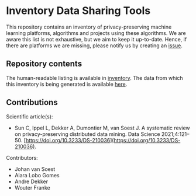 # Inventory Data Sharing Tools

This repository contains an inventory of privacy-preserving machine learning platforms, algorithms and projects using these algorithms. We are aware this list is not exhaustive, but we aim to keep it up-to-date. Hence, if there are platforms we are missing, please notify us by creating an [issue](https://github.com/MaastrichtU-BISS/Inventory-DataSharing-tools/issues).

## Repository contents
The human-readable listing is available in [inventory](./inventory.md). The data from which this inventory is being generated is available [here](https://github.com/MaastrichtU-BISS/Inventory-DataSharing-tools/tree/main/data).

## Contributions

Scientific article(s):
- Sun C, Ippel L, Dekker A, Dumontier M, van Soest J. A systematic review on privacy-preserving distributed data mining. Data Science 2021;4:121–50. [https://doi.org/10.3233/DS-210036](https://doi.org/10.3233/DS-210036).

Contributors:
- Johan van Soest
- Aiara Lobo Gomes
- Andre Dekker
- Wouter Franke
